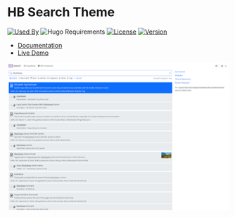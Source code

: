 # HB Search Theme

[![Used By](https://flat.badgen.net/github/dependents-repo/hbstack/theme-search?icon=hugo&label=used+by&color=green)](https://github.com/hbstack/theme-search/network/dependents)
![Hugo Requirements](https://img.shields.io/badge/dynamic/json?color=important&label=requirements&query=requirements&logo=hugo&style=flat-square&url=https://api.razonyang.com/v1/hugo/modules/github.com/hbstack/theme-search)
[![License](https://flat.badgen.net/github/license/hbstack/theme-search)](https://github.com/hbstack/theme-search/blob/main/LICENSE)
[![Version](https://flat.badgen.net/github/tag/hbstack/theme-search)](https://github.com/hbstack/theme-search/tags)

- [Documentation](https://hbstack.dev/themes/search/)
- [Live Demo](https://theme-search.hbstack.dev/)

![Screenshot](https://raw.githubusercontent.com/hbstack/theme-search/refs/heads/main/images/screenshot.png)
